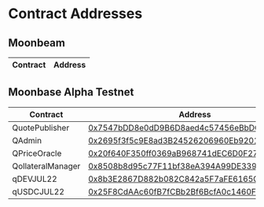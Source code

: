 # Contract Addresses

## Moonbeam

| Contract | Address |
| -------- | ------- |


## Moonbase Alpha Testnet

| Contract | Address |
| -------- | ------- |
| QuotePublisher | [0x7547bDD8e0dD9B6D8aed4c57456eBbDCDBE62CF6](https://moonbase.moonscan.io/address/0x7547bDD8e0dD9B6D8aed4c57456eBbDCDBE62CF6) |
| QAdmin | [0x2695f3f5c9E8ad3B24526206960Eb9201E23840c](https://moonbase.moonscan.io/address/0x2695f3f5c9E8ad3B24526206960Eb9201E23840c) |
| QPriceOracle | [0x20f640F350ff0369aB968741dEC6D0F2797CCE0A](https://moonbase.moonscan.io/address/0x20f640F350ff0369aB968741dEC6D0F2797CCE0A) |
| QollateralManager | [0x8508b8d95c77F11bf38eA394A99DE339708e15d8](https://moonbase.moonscan.io/address/0x8508b8d95c77F11bf38eA394A99DE339708e15d8) |
| qDEVJUL22 | [0x8b3E2867D882b082C842a5F7aFE6165C78B25FC7](https://moonbase.moonscan.io/address/0x8b3E2867D882b082C842a5F7aFE6165C78B25FC7) |
| qUSDCJUL22 | [0x25F8CdAAc60fB7fCBb2Bf6BcfA0c1460Fb83f253](https://moonbase.moonscan.io/address/0x25F8CdAAc60fB7fCBb2Bf6BcfA0c1460Fb83f253) |


